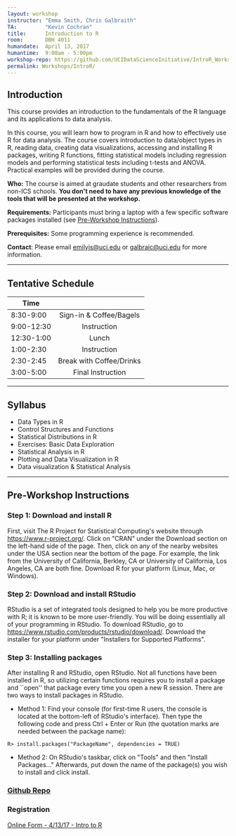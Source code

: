 ```yaml
---
layout: workshop
instructor: "Emma Smith, Chris Galbraith"
TA: 		"Kevin Cochran"
title: 		Introduction to R
room:		DBH 4011
humandate:	April 13, 2017
humantime:	9:00am - 5:00pm
workshop-repo: https://github.com/UCIDataScienceInitiative/IntroR_Workshop 
permalink: Workshops/IntroR/
---
```


## Introduction

This course provides an introduction to the fundamentals of the R language and its applications to data analysis.

In this course, you will learn how to program in R and how to effectively use R for data analysis. The course covers introduction to data/object types in R, reading data, creating data visualizations, accessing and installing R packages, writing R functions, fitting statistical models including regression models and performing statistical tests including t-tests and ANOVA. Practical examples will be provided during the course.

**Who:** The course is aimed at graudate students and other researchers from non-ICS schools. **You don't need to have any previous knowledge of the tools that will be presented at the workshop.**

**Requirements:** Participants must bring a laptop with a few specific software packages installed (see [Pre-Workshop Instructions](#Instructions)). 

**Prerequisites:** Some programming experience is recommended. 

**Contact**: Please email [emilyjs@uci.edu](mailto:emilyjs@uci.edu) or [galbraic@uci.edu](mailto:galbraic@uci.edu) for more information.

* * *



## <a name="Schedule"></a>Tentative Schedule

| Time	       	|           	|
| ------------- |:-------------:|
| 8:30-9:00  | Sign-in & Coffee/Bagels	|
| 9:00-12:30 | Instruction |
| 12:30-1:00	| Lunch			|
| 1:00-2:30		| Instruction |
| 2:30-2:45		| Break	with Coffee/Drinks|
| 3:00-5:00	  | Final Instruction |

* * *



## <a name="Syllabus"></a>Syllabus

* Data Types in R
* Control Structures and Functions
* Statistical Distributions in R
* Exercises: Basic Data Exploration
* Statistical Analysis in R
* Plotting and Data Visualization in R
* Data visualization & Statistical Analysis

* * *


## <a name="Instructions"></a>Pre-Workshop Instructions

### Step 1: Download and install R
First, visit The R Project for Statistical Computing's website through <https://www.r-project.org/>. Click on "CRAN" under the Download section on the left-hand side of the page. Then, click on any of the nearby websites under the USA section near the bottom of the page. For example, the link from the University of California, Berkley, CA or University of California, Los Angeles, CA are both fine. Download R for your platform (Linux, Mac, or Windows).


### Step 2: Download and install RStudio
RStudio is a set of integrated tools designed to help you be more productive with R; it is known to be more user-friendly. You will be doing essentially all of your programming in RStudio. To download RStudio, go to <https://www.rstudio.com/products/rstudio/download/>. Download the installer for your platform under "Installers for Supported Platforms".

### Step 3: Installing packages
After installing R and RStudio, open RStudio. Not all functions have been installed in R, so utilizing certain functions requires you to install a package and ``open'' that package every time you open a new R session. There are two ways to install packages in RStudio.

* Method 1: Find your console (for first-time R users, the console is located at the bottom-left of RStudio's interface). Then type the following code and press Ctrl + Enter or Run (the quotation marks are needed between the package name):

```
R> install.packages("PackageName", dependencies = TRUE)
```

* Method 2: On RStudio's taskbar, click on "Tools" and then "Install Packages..." Afterwards, put down the name of the package(s) you wish to install and click install.

### <a name="Repo" href="https://github.com/UCIDataScienceInitiative/IntroR_Workshop">Github Repo</a>

### <a name="Registration"></a>Registration
<script type="text/javascript" src="https://uci-oai.formstack.com/forms/js.php/intro_r041217"></script><noscript><a href="https://uci-oai.formstack.com/forms/intro_r041217" title="Online Form">Online Form - 4/13/17 - Intro to R</a></noscript>
